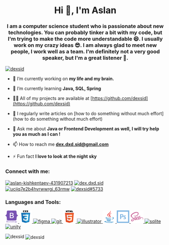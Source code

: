 <h1 align="center">Hi 👋, I'm Aslan</h1>
<h3 align="center">I am a computer science student who is passionate about new technologies. You can probably tinker a bit with my code, but I'm trying to make the code more understandable 😄. I usually work on my crazy ideas 😎. I am always glad to meet new people, I work well as a team. I'm definitely not a very good speaker, but I'm a great listener 🤟.</h3>

<p align="left"> <a href="https://github.com/ryo-ma/github-profile-trophy"><img src="https://github-profile-trophy.vercel.app/?username=dexsid" alt="dexsid" /></a> </p>

- 🔭 I’m currently working on **my life and my brain.**

- 🌱 I’m currently learning **Java, SQL, Spring**

- 👨‍💻 All of my projects are available at [https://github.com/dexsid](https://github.com/dexsid)

- 📝 I regularly write articles on [how to do something without much effort](how to do something without much effort)

- 💬 Ask me about **Java or Frontend Development as well, I will try help you as much as I can !**

- 📫 How to reach me **dex.dxd.sid@gmail.com**

- ⚡ Fun fact **I love to look at the night sky**

<h3 align="left">Connect with me:</h3>
<p align="left">
<a href="https://linkedin.com/in/aslan-kishkentaev-431907213" target="blank"><img align="center" src="https://raw.githubusercontent.com/rahuldkjain/github-profile-readme-generator/master/src/images/icons/Social/linked-in-alt.svg" alt="aslan-kishkentaev-431907213" height="30" width="40" /></a>
<a href="https://instagram.com/dex.dxd.sid" target="blank"><img align="center" src="https://raw.githubusercontent.com/rahuldkjain/github-profile-readme-generator/master/src/images/icons/Social/instagram.svg" alt="dex.dxd.sid" height="30" width="40" /></a>
<a href="https://www.youtube.com/c/ucjiq7e2b4hvrwwrgj_63rmw" target="blank"><img align="center" src="https://raw.githubusercontent.com/rahuldkjain/github-profile-readme-generator/master/src/images/icons/Social/youtube.svg" alt="ucjiq7e2b4hvrwwrgj_63rmw" height="30" width="40" /></a>
<a href="https://discord.gg/dexsid#5733" target="blank"><img align="center" src="https://raw.githubusercontent.com/rahuldkjain/github-profile-readme-generator/master/src/images/icons/Social/discord.svg" alt="dexsid#5733" height="30" width="40" /></a>
</p>

<h3 align="left">Languages and Tools:</h3>
<p align="left"> <a href="https://getbootstrap.com" target="_blank" rel="noreferrer"> <img src="https://raw.githubusercontent.com/devicons/devicon/master/icons/bootstrap/bootstrap-plain-wordmark.svg" alt="bootstrap" width="40" height="40"/> </a> <a href="https://www.w3schools.com/css/" target="_blank" rel="noreferrer"> <img src="https://raw.githubusercontent.com/devicons/devicon/master/icons/css3/css3-original-wordmark.svg" alt="css3" width="40" height="40"/> </a> <a href="https://www.figma.com/" target="_blank" rel="noreferrer"> <img src="https://www.vectorlogo.zone/logos/figma/figma-icon.svg" alt="figma" width="40" height="40"/> </a> <a href="https://git-scm.com/" target="_blank" rel="noreferrer"> <img src="https://www.vectorlogo.zone/logos/git-scm/git-scm-icon.svg" alt="git" width="40" height="40"/> </a> <a href="https://www.w3.org/html/" target="_blank" rel="noreferrer"> <img src="https://raw.githubusercontent.com/devicons/devicon/master/icons/html5/html5-original-wordmark.svg" alt="html5" width="40" height="40"/> </a> <a href="https://www.adobe.com/in/products/illustrator.html" target="_blank" rel="noreferrer"> <img src="https://www.vectorlogo.zone/logos/adobe_illustrator/adobe_illustrator-icon.svg" alt="illustrator" width="40" height="40"/> </a> <a href="https://www.java.com" target="_blank" rel="noreferrer"> <img src="https://raw.githubusercontent.com/devicons/devicon/master/icons/java/java-original.svg" alt="java" width="40" height="40"/> </a> <a href="https://www.photoshop.com/en" target="_blank" rel="noreferrer"> <img src="https://raw.githubusercontent.com/devicons/devicon/master/icons/photoshop/photoshop-line.svg" alt="photoshop" width="40" height="40"/> </a> <a href="https://sass-lang.com" target="_blank" rel="noreferrer"> <img src="https://raw.githubusercontent.com/devicons/devicon/master/icons/sass/sass-original.svg" alt="sass" width="40" height="40"/> </a> <a href="https://www.sqlite.org/" target="_blank" rel="noreferrer"> <img src="https://www.vectorlogo.zone/logos/sqlite/sqlite-icon.svg" alt="sqlite" width="40" height="40"/> </a> <a href="https://unity.com/" target="_blank" rel="noreferrer"> <img src="https://www.vectorlogo.zone/logos/unity3d/unity3d-icon.svg" alt="unity" width="40" height="40"/> </a> </p>

<p><img align="left" src="https://github-readme-stats.vercel.app/api/top-langs?username=dexsid&show_icons=true&locale=en&layout=compact" alt="dexsid" /></p>

<p>&nbsp;<img align="center" src="https://github-readme-stats.vercel.app/api?username=dexsid&show_icons=true&locale=en" alt="dexsid" /></p>
